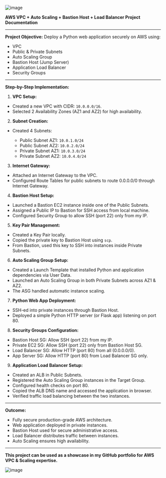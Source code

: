 ![image](https://github.com/user-attachments/assets/74329fb3-94cc-47b9-98e7-7ad9f9e2e286)

**AWS VPC + Auto Scaling + Bastion Host + Load Balancer Project Documentation**

---

**Project Objective:**
Deploy a Python web application securely on AWS using:

* VPC
* Public & Private Subnets
* Auto Scaling Group
* Bastion Host (Jump Server)
* Application Load Balancer
* Security Groups

---

**Step-by-Step Implementation:**

1. **VPC Setup:**

* Created a new VPC with CIDR: `10.0.0.0/16`.
* Selected 2 Availability Zones (AZ1 and AZ2) for high availability.

2. **Subnet Creation:**

* Created 4 Subnets:

  * Public Subnet AZ1: `10.0.1.0/24`
  * Public Subnet AZ2: `10.0.2.0/24`
  * Private Subnet AZ1: `10.0.3.0/24`
  * Private Subnet AZ2: `10.0.4.0/24`

3. **Internet Gateway:**

* Attached an Internet Gateway to the VPC.
* Configured Route Tables for public subnets to route 0.0.0.0/0 through Internet Gateway.

4. **Bastion Host Setup:**

* Launched a Bastion EC2 instance inside one of the Public Subnets.
* Assigned a Public IP to Bastion for SSH access from local machine.
* Configured Security Group to allow SSH (port 22) only from my IP.

5. **Key Pair Management:**

* Created a Key Pair locally.
* Copied the private key to Bastion Host using `scp`.
* From Bastion, used this key to SSH into instances inside Private Subnets.

6. **Auto Scaling Group Setup:**

* Created a Launch Template that installed Python and application dependencies via User Data.
* Launched an Auto Scaling Group in both Private Subnets across AZ1 & AZ2.
* The ASG handled automatic instance scaling.

7. **Python Web App Deployment:**

* SSH-ed into private instances through Bastion Host.
* Deployed a simple Python HTTP server (or Flask app) listening on port 80.

8. **Security Groups Configuration:**

* Bastion Host SG: Allow SSH (port 22) from my IP.
* Private EC2 SG: Allow SSH (port 22) only from Bastion Host SG.
* Load Balancer SG: Allow HTTP (port 80) from all (0.0.0.0/0).
* App Server SG: Allow HTTP (port 80) from Load Balancer SG only.

9. **Application Load Balancer Setup:**

* Created an ALB in Public Subnets.
* Registered the Auto Scaling Group instances in the Target Group.
* Configured health checks on port 80.
* Copied the ALB DNS name and accessed the application in browser.
* Verified traffic load balancing between the two instances.

---

**Outcome:**

* Fully secure production-grade AWS architecture.
* Web application deployed in private instances.
* Bastion Host used for secure administrative access.
* Load Balancer distributes traffic between instances.
* Auto Scaling ensures high availability.

---

**This project can be used as a showcase in my GitHub portfolio for AWS VPC & Scaling expertise.**

![image](https://github.com/user-attachments/assets/27dc4a8b-c9ef-4b39-bbaa-4d09c24e920a)

